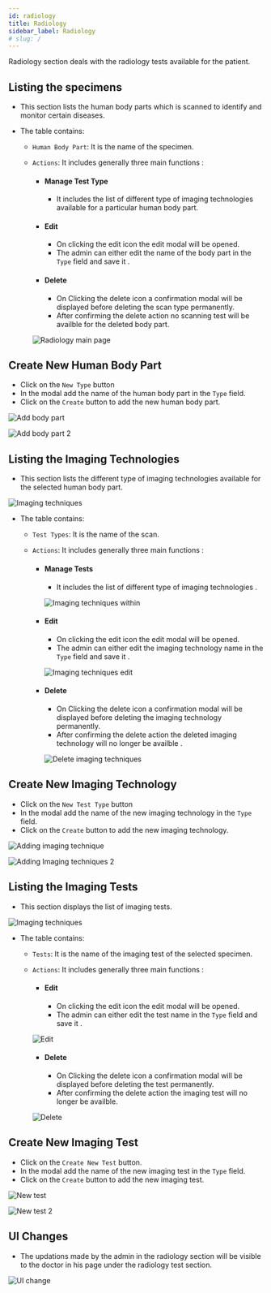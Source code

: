 ```yaml
---
id: radiology
title: Radiology
sidebar_label: Radiology
# slug: /
---
```


Radiology section deals with the radiology tests available for the patient.

## Listing the specimens

- This section lists the human body parts which is scanned to identify and monitor certain diseases.
- The table contains:

  - `Human Body Part`: It is the name of the specimen.
  - `Actions`: It includes generally three main functions :

    - #### Manage Test Type
      - It includes the list of different type of imaging technologies available for a particular human body part.
    - #### Edit

      - On clicking the edit icon the edit modal will be opened.
      - The admin can either edit the name of the body part in the `Type` field and save it .

    - #### Delete
      - On Clicking the delete icon a confirmation modal will be displayed before deleting the scan type permanently.
      - After confirming the delete action no scanning test will be availble for the deleted body part.

    ![Radiology main page](assets/radiology/radio-1.png)

## Create New Human Body Part

- Click on the `New Type` button
- In the modal add the name of the human body part in the `Type` field.
- Click on the `Create` button to add the new human body part.

![Add body part](assets/radiology/radio-temp.png)

![Add body part 2](assets/radiology/radio-2.png)

## Listing the Imaging Technologies

- This section lists the different type of imaging technologies available for the selected human body part.

![Imaging techniques](assets/radiology/radio-3.png)

- The table contains:



  - `Test Types`: It is the name of the scan.
  - `Actions`: It includes generally three main functions :

    - #### Manage Tests
      - It includes the list of different type of imaging technologies .

      ![Imaging techniques within](assets/radiology/radio-4.png)

    - #### Edit

      - On clicking the edit icon the edit modal will be opened.
      - The admin can either edit the imaging technology name in the `Type` field and save it .

  
      ![Imaging techniques edit](assets/radiology/radio-5.png)

    - #### Delete
      - On Clicking the delete icon a confirmation modal will be displayed before deleting the imaging technology permanently.
      - After confirming the delete action the deleted imaging technology will no longer be availble .

      ![Delete imaging techniques](assets/radiology/radio-temp-2.png)


    
## Create New Imaging Technology

- Click on the `New Test Type` button
- In the modal add the name of the new imaging technology in the `Type` field.
- Click on the `Create` button to add the new imaging technology.

![Adding imaging technique](assets/radiology/radio-temp-3.png)

![Adding Imaging techniques 2](assets/radiology/radio-2.png)



## Listing the Imaging Tests

- This section displays the list of imaging tests.

![Imaging techniques](assets/radiology/radio-6.png)

- The table contains:

  - `Tests`: It is the name of the imaging test of the selected specimen.
  - `Actions`: It includes generally three main functions :

    - #### Edit

      - On clicking the edit icon the edit modal will be opened.
      - The admin can either edit the test name in the `Type` field and save it .

    ![Edit](assets/radiology/radio-7.png)

    - #### Delete
      - On Clicking the delete icon a confirmation modal will be displayed before deleting the test permanently.
      - After confirming the delete action the imaging test will no longer be availble.

    ![Delete](assets/radiology/radio-8.png)


## Create New Imaging Test

- Click on the `Create New Test` button.
- In the modal add the name of the new imaging test in the `Type` field.
- Click on the `Create` button to add the new imaging test.

![New test](assets/radiology/radio-9.png)

![New test 2](assets/radiology/radio-2.png)

## UI Changes

- The updations made by the admin in the radiology section will be visible to the doctor in his page under the radiology test section.

![UI change](assets/radiology/radio-10.png)


